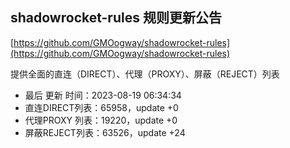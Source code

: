 ## shadowrocket-rules 规则更新公告

[https://github.com/GMOogway/shadowrocket-rules](https://github.com/GMOogway/shadowrocket-rules)

提供全面的直连（DIRECT）、代理（PROXY）、屏蔽（REJECT）列表
- 最后 更新 时间：2023-08-19 06:34:34
- 直连DIRECT列表：65958，update +0
- 代理PROXY 列表：19220，update +0
- 屏蔽REJECT列表：63526，update +24
